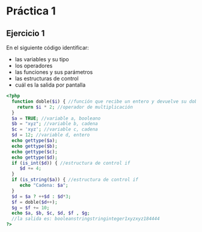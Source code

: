 # Práctica 1

## Ejercicio 1
En el siguiente código identificar:
* las variables y su tipo
* los operadores
* las funciones y sus parámetros
* las estructuras de control
* cuál es la salida por pantalla

```php
<?php
  function doble($i) { //función que recibe un entero y devuelve su doble
    return $i * 2; //operador de multiplicación
  }
  $a = TRUE; //variable a, booleano
  $b = "xyz"; //variable b, cadena
  $c = 'xyz'; //variable c, cadena
  $d = 12; //variable d, entero
  echo gettype($a);
  echo gettype($b);
  echo gettype($c);
  echo gettype($d);
  if (is_int($d)) { //estructura de control if
     $d += 4;
  }
  if (is_string($a)) { //estructura de control if
     echo "Cadena: $a";
  }
  $d = $a ? ++$d : $d*3;
  $f = doble($d++);
  $g = $f += 10;
  echo $a, $b, $c, $d, $f , $g;
  //la salida es: booleanstringstringinteger1xyzxyz184444
?>
```
